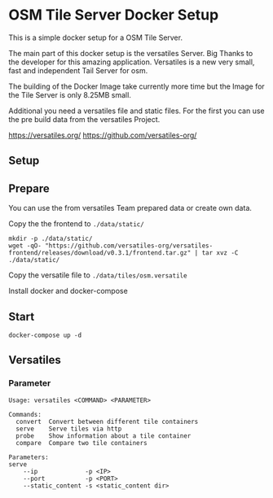 # OSM Tile Server Docker Setup
This is a simple docker setup for a OSM Tile Server.

The main part of this docker setup is the versatiles Server. Big Thanks to the developer for this amazing application. Versatiles is a new very small, fast and independent Tail Server for osm.

The building of the Docker Image take currently more time but the Image for the Tile Server is only 8.25MB small. 

Additional you need a versatiles file and static files.
For the first you can use the pre build data from the versatiles Project.

https://versatiles.org/
https://github.com/versatiles-org/

## Setup

## Prepare
You can use the from versatiles Team prepared data or create own data.

Copy the the frontend to `./data/static/` 
```
mkdir -p ./data/static/
wget -qO- "https://github.com/versatiles-org/versatiles-frontend/releases/download/v0.3.1/frontend.tar.gz" | tar xvz -C ./data/static/
```

Copy the versatile file to `./data/tiles/osm.versatile`

Install docker and docker-compose 

## Start 

```
docker-compose up -d
```

## Versatiles
### Parameter
```
Usage: versatiles <COMMAND> <PARAMETER>

Commands:
  convert  Convert between different tile containers
  serve    Serve tiles via http
  probe    Show information about a tile container
  compare  Compare two tile containers

Parameters:
serve
    --ip             -p <IP>
    --port           -p <PORT>
    --static_content -s <static_content dir>
```